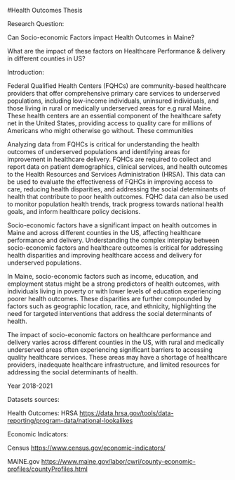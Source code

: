 #Health Outcomes Thesis

Research Question: 


Can Socio-economic Factors impact Health Outcomes in Maine? ​


What are the impact of these factors on Healthcare Performance & delivery in different counties in US?



Introduction:


Federal Qualified Health Centers (FQHCs) are community-based healthcare providers that offer comprehensive primary care services to underserved populations, including low-income individuals, uninsured individuals, and those living in rural or medically underserved areas for e.g rural Maine. These health centers are an essential component of the healthcare safety net in the United States, providing access to quality care for millions of Americans who might otherwise go without. These communities

Analyzing data from FQHCs is critical for understanding the health outcomes of underserved populations and identifying areas for improvement in healthcare delivery.  FQHCs are required to collect and report data on patient demographics, clinical services, and health outcomes to the Health Resources and Services Administration (HRSA). This data can be used to evaluate the effectiveness of FQHCs in improving access to care, reducing health disparities, and addressing the social determinants of health that contribute to poor health outcomes. FQHC data can also be used to monitor population health trends, track progress towards national health goals, and inform healthcare policy decisions. 

Socio-economic factors have a significant impact on health outcomes in Maine and across different counties in the US, affecting healthcare performance and delivery. Understanding the complex interplay between socio-economic factors and healthcare outcomes is critical for addressing health disparities and improving healthcare access and delivery for underserved populations.

In Maine, socio-economic factors such as income, education, and employment status might be a strong predictors of health outcomes, with individuals living in poverty or with lower levels of education experiencing poorer health outcomes. These disparities are further compounded by factors such as geographic location, race, and ethnicity, highlighting the need for targeted interventions that address the social determinants of health.

The impact of socio-economic factors on healthcare performance and delivery varies across different counties in the US, with rural and medically underserved areas often experiencing significant barriers to accessing quality healthcare services. These areas may have a shortage of healthcare providers, inadequate healthcare infrastructure, and limited resources for addressing the social determinants of health.

 

Year 2018-2021

Datasets sources:



Health Outcomes:
HRSA https://data.hrsa.gov/tools/data-reporting/program-data/national-lookalikes

Economic Indicators: 


Census https://www.census.gov/economic-indicators/


MAINE.gov https://www.maine.gov/labor/cwri/county-economic-profiles/countyProfiles.html



​
